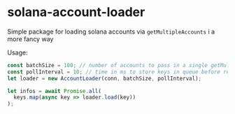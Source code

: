 # solana-account-loader
Simple package for loading solana accounts via `getMultipleAccounts` i a more fancy way

Usage:
```typescript
const batchSize = 100; // number of accounts to pass in a single getMultipleAccounts request
const pollInterval = 10; // time in ms to store keys in queue before requests
let loader = new AccountLoader(conn, batchSize, pollInterval);

let infos = await Promise.all(
  keys.map(async key => loader.load(key))
);
```
